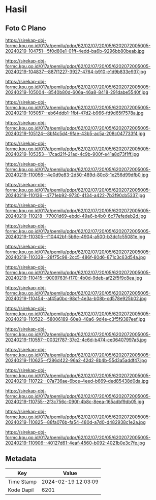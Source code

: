 # Hasil

## Foto C Plano

https://sirekap-obj-formc.kpu.go.id/017a/pemilu/pdpr/62/02/07/20/05/6202072005005-20240219-104751--5f0d80e1-01ff-4edd-ba6b-9296bb80beab.jpg

https://sirekap-obj-formc.kpu.go.id/017a/pemilu/pdpr/62/02/07/20/05/6202072005005-20240219-104837--887f1227-3927-4764-b910-e1d9b833e937.jpg

https://sirekap-obj-formc.kpu.go.id/017a/pemilu/pdpr/62/02/07/20/05/6202072005005-20240219-105004--8540b80d-606a-46a8-8418-291dabe5540f.jpg

https://sirekap-obj-formc.kpu.go.id/017a/pemilu/pdpr/62/02/07/20/05/6202072005005-20240219-105057--eb64ddb1-1fbf-47d2-b966-fd9d65f7578a.jpg

https://sirekap-obj-formc.kpu.go.id/017a/pemilu/pdpr/62/02/07/20/05/6202072005005-20240219-105124--8bf4c5d4-9fae-43b5-ac5a-208c047733f4.jpg

https://sirekap-obj-formc.kpu.go.id/017a/pemilu/pdpr/62/02/07/20/05/6202072005005-20240219-105353--17cad21f-21ad-4c9b-900f-e41a8d73f1ff.jpg

https://sirekap-obj-formc.kpu.go.id/017a/pemilu/pdpr/62/02/07/20/05/6202072005005-20240219-110056--4e0d9e83-2d50-489d-80c8-1e256d99dfb0.jpg

https://sirekap-obj-formc.kpu.go.id/017a/pemilu/pdpr/62/02/07/20/05/6202072005005-20240219-110136--4771eb92-9730-4134-a422-7b3f90cb5337.jpg

https://sirekap-obj-formc.kpu.go.id/017a/pemilu/pdpr/62/02/07/20/05/6202072005005-20240219-110218--77001d69-ebdd-49a6-b4b0-6c77efedeb2d.jpg

https://sirekap-obj-formc.kpu.go.id/017a/pemilu/pdpr/62/02/07/20/05/6202072005005-20240219-110305--f10442bf-5b6e-4904-a500-b3dc1c55081e.jpg

https://sirekap-obj-formc.kpu.go.id/017a/pemilu/pdpr/62/02/07/20/05/6202072005005-20240219-110339--28f75c98-2cc5-486f-80d6-871c3c63d54a.jpg

https://sirekap-obj-formc.kpu.go.id/017a/pemilu/pdpr/62/02/07/20/05/6202072005005-20240219-110415--9009763f-f170-4b0d-9deb-af22f5f9c8ea.jpg

https://sirekap-obj-formc.kpu.go.id/017a/pemilu/pdpr/62/02/07/20/05/6202072005005-20240219-110454--af45a0bc-98cf-4e3a-b08b-cd578e925b02.jpg

https://sirekap-obj-formc.kpu.go.id/017a/pemilu/pdpr/62/02/07/20/05/6202072005005-20240219-110522--58006189-60e8-48a6-9d4e-c3f5f9387eef.jpg

https://sirekap-obj-formc.kpu.go.id/017a/pemilu/pdpr/62/02/07/20/05/6202072005005-20240219-110557--0032f787-37e2-4c6d-b474-ce06407997a5.jpg

https://sirekap-obj-formc.kpu.go.id/017a/pemilu/pdpr/62/02/07/20/05/6202072005005-20240219-110625--f286d422-96a2-42d2-8b4b-55d3a5addf47.jpg

https://sirekap-obj-formc.kpu.go.id/017a/pemilu/pdpr/62/02/07/20/05/6202072005005-20240219-110722--07a736ae-6bce-4eed-b669-ded85438d0da.jpg

https://sirekap-obj-formc.kpu.go.id/017a/pemilu/pdpr/62/02/07/20/05/6202072005005-20240219-110755--2f3c756c-090f-4b8c-8eea-165adbf9db05.jpg

https://sirekap-obj-formc.kpu.go.id/017a/pemilu/pdpr/62/02/07/20/05/6202072005005-20240219-110825--88fa076b-fa54-480d-a7d0-d482938c1e2a.jpg

https://sirekap-obj-formc.kpu.go.id/017a/pemilu/pdpr/62/02/07/20/05/6202072005005-20240219-110906--40127d61-4eaf-4560-b092-4021b0e3c7fe.jpg


## Metadata

| Key        | Value               |
| ---------- | ------------------- |
| Time Stamp | 2024-02-19 12:03:09 |
| Kode Dapil | 6201                |



